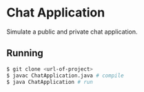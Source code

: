 # Chat Application
Simulate a public and private chat application.

## Running
```bash
$ git clone <url-of-project>
$ javac ChatApplication.java # compile
$ java ChatApplication # run
```